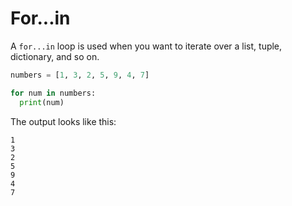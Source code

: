 # For...in

A `for...in` loop is used when you want to iterate over a list, tuple, dictionary, and so on.

```python
numbers = [1, 3, 2, 5, 9, 4, 7]

for num in numbers:
  print(num)
```

The output looks like this:
```plain-text
1
3
2
5
9
4
7
```